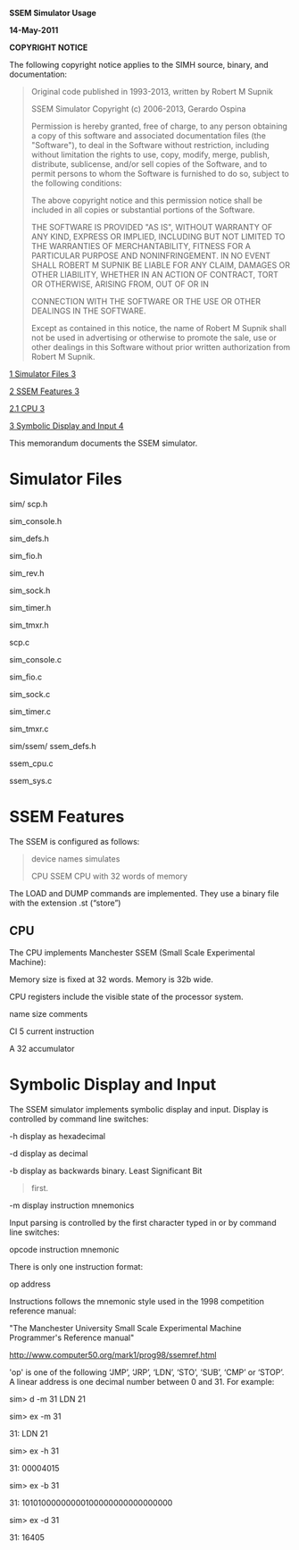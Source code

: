 **SSEM Simulator Usage**

**14-May-2011**

**COPYRIGHT NOTICE**

The following copyright notice applies to the SIMH source, binary, and
documentation:

> Original code published in 1993-2013, written by Robert M Supnik
> 
> SSEM Simulator Copyright (c) 2006-2013, Gerardo Ospina
> 
> Permission is hereby granted, free of charge, to any person obtaining
> a copy of this software and associated documentation files (the
> "Software"), to deal in the Software without restriction, including
> without limitation the rights to use, copy, modify, merge, publish,
> distribute, sublicense, and/or sell copies of the Software, and to
> permit persons to whom the Software is furnished to do so, subject to
> the following conditions:
> 
> The above copyright notice and this permission notice shall be
> included in all copies or substantial portions of the Software.
> 
> THE SOFTWARE IS PROVIDED "AS IS", WITHOUT WARRANTY OF ANY KIND,
> EXPRESS OR IMPLIED, INCLUDING BUT NOT LIMITED TO THE WARRANTIES OF
> MERCHANTABILITY, FITNESS FOR A PARTICULAR PURPOSE AND NONINFRINGEMENT.
> IN NO EVENT SHALL ROBERT M SUPNIK BE LIABLE FOR ANY CLAIM, DAMAGES OR
> OTHER LIABILITY, WHETHER IN AN ACTION OF CONTRACT, TORT OR OTHERWISE,
> ARISING FROM, OUT OF OR IN
> 
> CONNECTION WITH THE SOFTWARE OR THE USE OR OTHER DEALINGS IN THE
> SOFTWARE.
> 
> Except as contained in this notice, the name of Robert M Supnik shall
> not be used in advertising or otherwise to promote the sale, use or
> other dealings in this Software without prior written authorization
> from Robert M Supnik.

[1 Simulator Files 3](#simulator-files)

[2 SSEM Features 3](#ssem-features)

[2.1 CPU 3](#cpu)

[3 Symbolic Display and Input 4](#symbolic-display-and-input)

This memorandum documents the SSEM simulator.

# Simulator Files

sim/ scp.h

sim\_console.h

sim\_defs.h

sim\_fio.h

sim\_rev.h

sim\_sock.h

sim\_timer.h

sim\_tmxr.h

scp.c

sim\_console.c

sim\_fio.c

sim\_sock.c

sim\_timer.c

sim\_tmxr.c

sim/ssem/ ssem\_defs.h

ssem\_cpu.c

ssem\_sys.c

# SSEM Features

The SSEM is configured as follows:

> device names simulates
> 
> CPU SSEM CPU with 32 words of memory

The LOAD and DUMP commands are implemented. They use a binary file with
the extension .st (“store”)

## CPU

The CPU implements Manchester SSEM (Small Scale Experimental Machine):

Memory size is fixed at 32 words. Memory is 32b wide.

CPU registers include the visible state of the processor system.

name size comments

CI 5 current instruction

A 32 accumulator

# Symbolic Display and Input

The SSEM simulator implements symbolic display and input. Display is
controlled by command line switches:

\-h display as hexadecimal

\-d display as decimal

\-b display as backwards binary. Least Significant Bit

> first.

\-m display instruction mnemonics

Input parsing is controlled by the first character typed in or by
command line switches:

opcode instruction mnemonic

There is only one instruction format:

op address

Instructions follows the mnemonic style used in the 1998 competition
reference manual:

"The Manchester University Small Scale Experimental Machine Programmer's
Reference manual"

<http://www.computer50.org/mark1/prog98/ssemref.html>

'op' is one of the following ‘JMP’, ‘JRP’, ‘LDN’, ‘STO’, ‘SUB’, ‘CMP’ or
‘STOP’. A linear address is one decimal number between 0 and 31. For
example:

sim\> d -m 31 LDN 21

sim\> ex -m 31

31: LDN 21

sim\> ex -h 31

31: 00004015

sim\> ex -b 31

31: 10101000000000100000000000000000

sim\> ex -d 31

31: 16405
